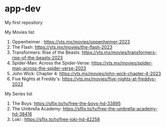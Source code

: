 # app-dev
My first repository


My Movies list

1. Oppenheimer : https://yts.mx/movies/oppenheimer-2023
2. The Flash: https://yts.mx/movies/the-flash-2023
3. Transformers: Rise of the Beasts: https://yts.mx/movies/transformers-rise-of-the-beasts-2023
4. Spider-Man: Across the Spider-Verse: https://yts.mx/movies/spider-man-across-the-spider-verse-2023
5. John Wick: Chapter 4: https://yts.mx/movies/john-wick-chapter-4-2023
6. Five Nights at Freddy's: https://yts.mx/movies/five-nights-at-freddys-2023

My Series list

1. The Boys: https://sflix.to/tv/free-the-boys-hd-33895
2. The Umbrella Academy: https://sflix.to/tv/free-the-umbrella-academy-hd-38416
3. Loki : https://sflix.to/tv/free-loki-hd-42258
